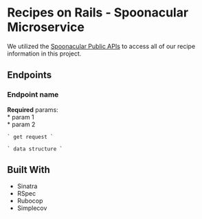 # Recipes on Rails - Spoonacular Microservice

We utilized the [Spoonacular Public APIs](https://spoonacular.com/food-api) to access all of our recipe information in this project. 

## Endpoints

  ### Endpoint name
  
  **Required** params:  
    * param 1  
    * param 2
    
    ` get request `
    
    ` data structure `
    
    
## Built With

* Sinatra
* RSpec
* Rubocop
* Simplecov
